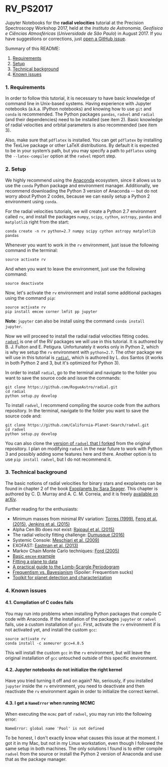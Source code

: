 # RV_PS2017

Jupyter Notebooks for the **radial velocities** tutorial at the Precision Spectroscopy Workshop 2017, held at the *Instituto de Astronomia, Geofísica e Ciências Atmosféricas* (*Universidade de São Paulo*) in August 2017. If you have suggestions or corrections, just [open a GitHub issue](https://github.com/RogueAstro/RV_PS2017/issues).

Summary of this README:
1. [Requirements](https://github.com/RogueAstro/RV_PS2017#1-requirements)
2. [Setup](https://github.com/RogueAstro/RV_PS2017#2-setup)
3. [Technical background](https://github.com/RogueAstro/RV_PS2017#3-technical-background)
4. [Known issues](https://github.com/RogueAstro/RV_PS2017#4-known-issues)

### 1. Requirements

In order to follow this tutorial, it is necessary to have basic knowledge of command line in Unix-based systems. Having experience with Jupyter notebooks (a.k.a. IPython notebooks) and knowing how to use ``git`` and ``conda`` is recommended. The Python packages ``pandas``, ``radvel`` and ``radial`` (and their dependencies) need to be installed (see item 2). Basic knowledge of radial velocities and orbital parameters is also recommended (see item 3).

Also, make sure that ``pdflatex`` is installed. You can get ``pdflatex`` by installing the TexLive package or other LaTeX distributions. By default it is expected to be in your system’s path, but you may specify a path to ``pdflatex`` using the ``--latex-compiler`` option at the ``radvel`` report step.

### 2. Setup

We highly recommend using the [Anaconda](https://www.continuum.io/downloads) ecosystem, since it allows us to use the ``conda`` Python package and environment manager. Additionally, we recommend downloading the Python 3 version of Anaconda -- but do not worry about Python 2 codes, because we can easily setup a Python 2 environment using ``conda``.

For the radial velocities tutorials, we will create a Python 2.7 environment called ``rv``, and install the packages ``numpy``, ``scipy``, ``cython``, ``astropy``, ``pandas`` and ``matplotlib`` right from the start:

```
conda create -n rv python=2.7 numpy scipy cython astropy matplotlib pandas
```

Whenever you want to work in the ``rv`` environment, just issue the following command in the terminal:

```
source activate rv
```

And when you want to leave the environment, just use the following command:

```
source deactivate
```

Now, let's activate the ``rv`` environment and install some additional packages using the command ``pip``:

```
source activate rv
pip install emcee corner lmfit pp jupyter
```

**Note**: ``jupyter`` can also be install using the command ``conda install jupyter``.

Now we will proceed to install the radial radial velocities fitting codes. [``radvel``](http://radvel.readthedocs.io/en/master/index.html) is one of the RV packages we will use in this tutorial. It is authored by B. J. Fulton and E. Petigura. Unfortunately it works only in Python 2, which is why we setup the ``rv`` environment with ``python=2.7``. The other package we will use in this tutorial is [``radial``](https://github.com/RogueAstro/radial), which is authored by L. dos Santos (it works in both Python 2 and 3, but it's optimized for Python 3).

In order to install ``radial``, go to the terminal and navigate to the folder you want to save the source code and issue the commands:

```
git clone https://github.com/RogueAstro/radial.git
cd radial
python setup.py develop
```

To install ``radvel``, I recommend compiling the source code from the authors repository. In the terminal, navigate to the folder you want to save the source code and:

```
git clone https://github.com/California-Planet-Search/radvel.git
cd radvel
python setup.py develop
```

You can also clone the [version of ``radvel`` that I forked](https://github.com/RogueAstro/radvel) from the original repository. I plan on modifying ``radvel`` in the near future to work with Python 3 and possibly adding some features here and there. Another option is to use ``pip install radvel``, but I do not recommend it.

### 3. Technical background

The basic notions of radial velocities for binary stars and exoplanets can be found in chapter 2 of the book [Exoplanets by Sara Seager](http://seagerexoplanets.mit.edu/books.htm). This chapter is authored by C. D. Murray and A. C. M. Correia, and it is freely [available on arXiv](http://arxiv.org/abs/1009.1738).

Further reading for the enthusiasts:
* Minimum masses from minimal RV variation: [Torres (1999)](http://iopscience.iop.org/article/10.1086/316313), [Feng et al. (2015)](http://stacks.iop.org/0004-637X/800/i=1/a=22?key=crossref.07b640baf68c8ce0b4ded8aef8aa6074), [Jenkins et al. (2015)](http://arxiv.org/abs/1507.04749)
* Alpha Cen Bb does not exist: [Rajpaul et al. (2015)](http://arxiv.org/abs/1510.05598)
* The radial velocity fitting challenge: [Dumusque (2016)](http://arxiv.org/abs/1607.06487)
* Systemic Console: [Meschiari et al. (2009)](https://arxiv.org/abs/0907.1675)
* EXOFAST: [Eastman et al. (2013)](https://arxiv.org/abs/1206.5798)
* Markov Chain Monte Carlo techniques: [Ford (2005)](http://stacks.iop.org/1538-3881/129/i=3/a=1706)
* [Basic ``emcee`` example](http://dan.iel.fm/emcee/current/user/line/)
* [Fitting a plane to data](http://dan.iel.fm/posts/fitting-a-plane/)
* [A practical guide to the Lomb-Scargle Periodogram](http://jakevdp.github.io/blog/2017/03/30/practical-lomb-scargle/)
* [Frequentism vs. Bayesianism](http://jakevdp.github.io/blog/2014/03/11/frequentism-and-bayesianism-a-practical-intro/) (Spoiler: Frequentism sucks)
* [Toolkit for planet detection and characterization](https://reddots.space/toolkit/)

### 4. Known issues

#### 4.1. Compilation of C codes fails

You may run into problems when installing Python packages that compile C code with Anaconda. If the installation of the packages ``jupyter`` or ``radvel`` fails, use a custom installation of ``gcc``. First, activate the ``rv`` environment if is not activated yet, and install the custom ``gcc``:
```
source activate rv
conda install -c asmeurer gcc=4.8.5
```
This will install the custom ``gcc`` in the ``rv`` environment, but will leave the original installation of ``gcc`` untouched outside of this specific environment.

#### 4.2. Jupyter notebooks do not initialize the right kernel

Have you tried turning it off and on again? No, seriously, if you installed ``jupyter`` inside the ``rv`` environment, you need to deactivate and then reactivate the ``rv`` environment again in order to initialize the correct kernel.

#### 4.3. I get a ``NameError`` when running MCMC

When executing the ``mcmc`` part of ``radvel``, you may run into the following error:

```
NameError: global name 'Pool' is not defined
```

To be honest, I don't exactly know what causes this issue at the moment. I got it in my Mac, but not in my Linux workstation, even though I followed the same setup in both machines. The only solutions I found is to either compile ``radvel`` from the source or install the Python 2 version of Anaconda and use that as the package manager.
